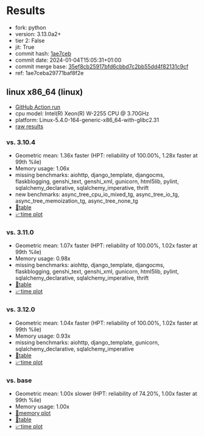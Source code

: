 # Results

- fork: python
- version: 3.13.0a2+
- tier 2: False
- jit: True
- commit hash: [1ae7ceb](https://github.com/python/cpython/commit/1ae7ceb)
- commit date: 2024-01-04T15:05:31+01:00
- commit merge base: [35ef8cb25917bfd6cbbd7c2bb55dd4f82131c9cf](https://github.com/python/cpython/commit/35ef8cb25917bfd6cbbd7c2bb55dd4f82131c9cf)
- ref: 1ae7ceba29771baf8f2e

## linux x86_64 (linux)

- [GitHub Action run](https://github.com/faster-cpython/benchmarking/actions/runs/7415170316)
- cpu model: Intel(R) Xeon(R) W-2255 CPU @ 3.70GHz
- platform: Linux-5.4.0-164-generic-x86_64-with-glibc2.31
- [raw results](bm-20240104-linux-x86_64-python-1ae7ceba29771baf8f2e-3.13.0a2%2B-1ae7ceb.json)

### vs. 3.10.4

- Geometric mean: 1.36x faster (HPT: reliability of 100.00%, 1.28x faster at 99th %ile)
- Memory usage: 1.06x
- missing benchmarks: aiohttp, django_template, djangocms, flaskblogging, genshi_text, genshi_xml, gunicorn, html5lib, pylint, sqlalchemy_declarative, sqlalchemy_imperative, thrift
- new benchmarks: async_tree_cpu_io_mixed_tg, async_tree_io_tg, async_tree_memoization_tg, async_tree_none_tg
- [📄table](bm-20240104-linux-x86_64-python-1ae7ceba29771baf8f2e-3.13.0a2%2B-1ae7ceb-vs-3.10.4.md)
- [📈time plot](bm-20240104-linux-x86_64-python-1ae7ceba29771baf8f2e-3.13.0a2%2B-1ae7ceb-vs-3.10.4.png)

### vs. 3.11.0

- Geometric mean: 1.07x faster (HPT: reliability of 100.00%, 1.02x faster at 99th %ile)
- Memory usage: 0.98x
- missing benchmarks: aiohttp, django_template, djangocms, flaskblogging, genshi_text, genshi_xml, gunicorn, html5lib, pylint, sqlalchemy_declarative, sqlalchemy_imperative, thrift
- [📄table](bm-20240104-linux-x86_64-python-1ae7ceba29771baf8f2e-3.13.0a2%2B-1ae7ceb-vs-3.11.0.md)
- [📈time plot](bm-20240104-linux-x86_64-python-1ae7ceba29771baf8f2e-3.13.0a2%2B-1ae7ceb-vs-3.11.0.png)

### vs. 3.12.0

- Geometric mean: 1.04x faster (HPT: reliability of 100.00%, 1.02x faster at 99th %ile)
- Memory usage: 0.93x
- missing benchmarks: aiohttp, django_template, gunicorn, sqlalchemy_declarative, sqlalchemy_imperative
- [📄table](bm-20240104-linux-x86_64-python-1ae7ceba29771baf8f2e-3.13.0a2%2B-1ae7ceb-vs-3.12.0.md)
- [📈time plot](bm-20240104-linux-x86_64-python-1ae7ceba29771baf8f2e-3.13.0a2%2B-1ae7ceb-vs-3.12.0.png)

### vs. base

- Geometric mean: 1.00x slower (HPT: reliability of 74.20%, 1.00x faster at 99th %ile)
- Memory usage: 1.00x
- [🧠memory plot](bm-20240104-linux-x86_64-python-1ae7ceba29771baf8f2e-3.13.0a2%2B-1ae7ceb-vs-base-mem.png)
- [📄table](bm-20240104-linux-x86_64-python-1ae7ceba29771baf8f2e-3.13.0a2%2B-1ae7ceb-vs-base.md)
- [📈time plot](bm-20240104-linux-x86_64-python-1ae7ceba29771baf8f2e-3.13.0a2%2B-1ae7ceb-vs-base.png)

